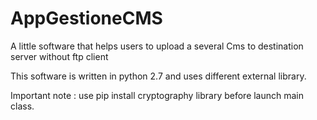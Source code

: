 # AppGestioneCMS
A little software that helps users to upload a several Cms to destination server without ftp client

This software is written in python 2.7 and uses different external library. 

Important note : use pip install cryptography library before launch main class.
